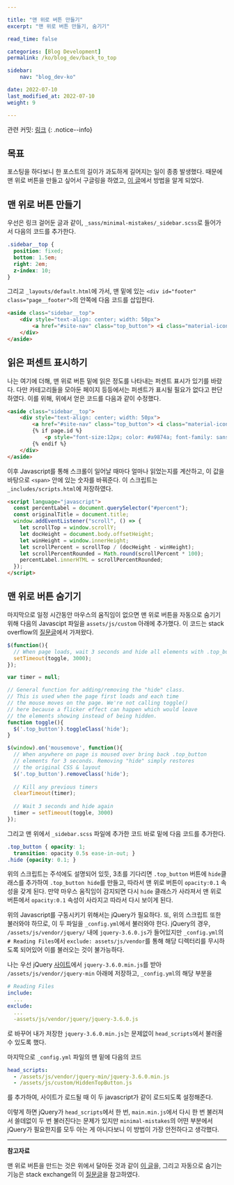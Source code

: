 ```yaml
---

title: "맨 위로 버튼 만들기"
excerpt: "맨 위로 버튼 만들기, 숨기기"

read_time: false

categories: [Blog Development]
permalink: /ko/blog_dev/back_to_top

sidebar: 
    nav: "blog_dev-ko"

date: 2022-07-10
last_modified_at: 2022-07-10
weight: 9

---
```


관련 커밋: [링크](https://github.com/math-jh/math-jh.github.io/commit/73b6bfc9acf569e8befbf2768d0fa11a0b370389)
{: .notice--info}

## 목표

포스팅을 하다보니 한 포스트의 길이가 과도하게 길어지는 일이 종종 발생했다. 때문에 맨 위로 버튼을 만들고 싶어서 구글링을 하였고, [이 글](https://masunii.github.io/blog_custom/top_button/)에서 방법을 알게 되었다.

## 맨 위로 버튼 만들기

우선은 링크 걸어둔 글과 같이, `_sass/minimal-mistakes/_sidebar.scss`로 들어가서 다음의 코드를 추가한다.

```scss
.sidebar__top {
  position: fixed;
  bottom: 1.5em;
  right: 2em;
  z-index: 10;
}
```

그리고 `_layouts/default.html`에 가서, 맨 밑에 있는 `<div id="footer" class="page__footer">`의 안쪽에 다음 코드를 삽입한다.
```html
<aside class="sidebar__top">
    <div style="text-align: center; width: 50px">
        <a href="#site-nav" class="top_button"> <i class="material-icons" style="color: #a9874a">&#xE5D8;</i></a>
    </div>
</aside>
```

## 읽은 퍼센트 표시하기

나는 여기에 더해, 맨 위로 버튼 밑에 읽은 정도를 나타내는 퍼센트 표시가 있기를 바랐다. 다만 카테고리들을 모아둔 페이지 등등에서는 퍼센트가 표시될 필요가 없다고 판단하였다. 이를 위해, 위에서 얻은 코드를 다음과 같이 수정했다.
```html
<aside class="sidebar__top">
    <div style="text-align: center; width: 50px">
        <a href="#site-nav" class="top_button"> <i class="material-icons" style="color: #a9874a">&#xE5D8;</i></a>
        {% if page.id %}
            <p style="font-size:12px; color: #a9874a; font-family: sans-serif"><span id="percent">0</span>%</p>
        {% endif %}
    </div>
</aside>
```
이후 Javascript를 통해 스크롤이 일어날 때마다 얼마나 읽었는지를 계산하고, 이 값을 바탕으로 `<span>` 안에 있는 숫자를 바꿔준다. 이 스크립트는 `_includes/scripts.html`에 저장하였다.
```html
<script language="javascript">
  const percentLabel = document.querySelector("#percent");
  const originalTitle = document.title;
  window.addEventListener("scroll", () => {
    let scrollTop = window.scrollY;
    let docHeight = document.body.offsetHeight;
    let winHeight = window.innerHeight;
    let scrollPercent = scrollTop / (docHeight - winHeight);
    let scrollPercentRounded = Math.round(scrollPercent * 100);
    percentLabel.innerHTML = scrollPercentRounded;
  });
</script>
```

## 맨 위로 버튼 숨기기

마지막으로 일정 시간동안 마우스의 움직임이 없으면 맨 위로 버튼을 자동으로 숨기기 위해 다음의 Javascipt 파일을 `assets/js/custom` 아래에 추가했다. 이 코드는 stack overflow의 [질문글](https://stackoverflow.com/questions/41021611/how-to-show-divs-when-the-mouse-moves-anywhere-on-screen-not-just-the-element-i)에서 가져왔다.
```javascript
$(function(){
  // When page loads, wait 3 seconds and hide all elements with .top_button class:
  setTimeout(toggle, 3000);
});

var timer = null;

// General function for adding/removing the "hide" class.
// This is used when the page first loads and each time
// the mouse moves on the page. We're not calling toggle()
// here because a flicker effect can happen which would leave
// the elements showing instead of being hidden.
function toggle(){
  $('.top_button').toggleClass('hide');
}

$(window).on('mousemove', function(){
  // When anywhere on page is moused over bring back .top_button
  // elements for 3 seconds. Removing "hide" simply restores
  // the original CSS & layout
  $('.top_button').removeClass('hide');
  
  // Kill any previous timers
  clearTimeout(timer);
  
  // Wait 3 seconds and hide again
  timer = setTimeout(toggle, 3000)
});
```
그리고 맨 위에서 `_sidebar.scss` 파일에 추가한 코드 바로 밑에 다음 코드를 추가한다.
```scss
.top_button { opacity: 1;
  transition: opacity 0.5s ease-in-out; }
.hide {opacity: 0.1; }
```
위의 스크립트는 주석에도 설명되어 있듯, 3초를 기다리면 `.top_button` 버튼에 `hide`클래스를 추가하여 `.top_button hide`를 만들고, 따라서 맨 위로 버튼이 `opacity:0.1` 속성을 갖게 된다. 만약 마우스 움직임이 감지되면 다시 `hide` 클래스가 사라져서 맨 위로 버튼에서 `opacity:0.1` 속성이 사라지고 따라서 다시 보이게 된다. 

위의 Javascript를 구동시키기 위해서는 jQuery가 필요하다. 또, 위의 스크립트 또한 불러와야 하므로, 이 두 파일을 `_config.yml`에서 불러와야 한다. jQuery의 경우, `/assets/js/vendor/jquery/` 내에 `jquery-3.6.0.js`가 들어있지만 `_config.yml`의 `# Reading Files`에서 `exclude: assets/js/vendor`를 통해 해당 디렉터리를 무시하도록 되어있어 이를 불러오는 것이 불가능하다. 

나는 우선 jQuery [사이트](https://jquery.com/download/)에서 `jquery-3.6.0.min.js`를 받아 `/assets/js/vendor/jquery-min` 아래에 저장하고, `_config.yml`의 해당 부분을
```yml
# Reading Files
include: 
  ...
exclude: 
  ...
  -assets/js/vendor/jquery/jquery-3.6.0.js
```
로 바꾸어 내가 저장한 `jquery-3.6.0.min.js`는 문제없이 `head_scripts`에서 불러올 수 있도록 했다. 

마지막으로 `_config.yml` 파일의 맨 밑에 다음의 코드
```yml
head_scripts:
  - /assets/js/vendor/jquery-min/jquery-3.6.0.min.js
  - /assets/js/custom/HiddenTopButton.js
```
를 추가하여, 사이트가 로드될 때 이 두 javascript가 같이 로드되도록 설정해준다.

이렇게 하면 jQuery가 `head_scripts`에서 한 번, `main.min.js`에서 다시 한 번 불러져서 쓸데없이 두 번 불러진다는 문제가 있지만 `minimal-mistakes`의 어떤 부분에서 jQuery가 필요한지를 모두 아는 게 아니다보니 이 방법이 가장 안전하다고 생각했다.

---

**참고자료**

맨 위로 버튼을 만드는 것은 위에서 달아둔 것과 같이 [이 글](https://masunii.github.io/blog_custom/top_button/)을, 그리고 자동으로 숨기는 기능은 stack exchange의 이 [질문글](https://stackoverflow.com/questions/41021611/how-to-show-divs-when-the-mouse-moves-anywhere-on-screen-not-just-the-element-i)을 참고하였다.